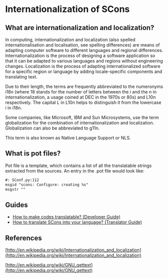 

# Internationalization of SCons


## What are internationalization and localization?

In computing, internationalization and localization (also spelled internationalisation and localisation, see spelling differences) are means of adapting computer software to different languages and regional differences. Internationalization is the process of designing a software application so that it can be adapted to various languages and regions without engineering changes. Localization is the process of adapting internationalized software for a specific region or language by adding locale-specific components and translating text. 

Due to their length, the terms are frequently abbreviated to the numeronyms i18n (where 18 stands for the number of letters between the i and the n in internationalization, a usage coined at DEC in the 1970s or 80s) and L10n respectively. The capital L in L10n helps to distinguish it from the lowercase i in i18n. 

Some companies, like Microsoft, IBM and Sun Microsystems, use the term globalization for the combination of internationalization and localization. Globalization can also be abbreviated to g11n. 

This term is also known as Native Language Support or NLS. 


## What is pot files?

Pot file is a template, which contains a list of all the translatable strings extracted from the sources. An entry in the .pot file would look like: 


```txt
#: SConf.py:112
msgid "scons: Configure: creating %s"
msgstr ""
```

## Guides

* [How to make codes translatable? (Developer Guide)](i18n/DeveloperGuide) 
* [How to translate SCons into your language? (Translator Guide)](i18n/TranslatorGuide) 

## References

[http://en.wikipedia.org/wiki/Internationalization_and_localization](http://en.wikipedia.org/wiki/Internationalization_and_localization) 

[http://en.wikipedia.org/wiki/GNU_gettext](http://en.wikipedia.org/wiki/GNU_gettext) 
